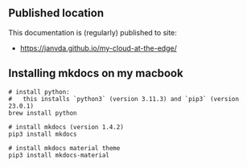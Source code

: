 
## Published location

This documentation is (regularly) published to site:

* https://janvda.github.io/my-cloud-at-the-edge/

## Installing mkdocs on my macbook

```
# install python:
#   this installs `python3` (version 3.11.3) and `pip3` (version 23.0.1)
brew install python

# install mkdocs (version 1.4.2)
pip3 install mkdocs

# install mkdocs material theme
pip3 install mkdocs-material 
```
